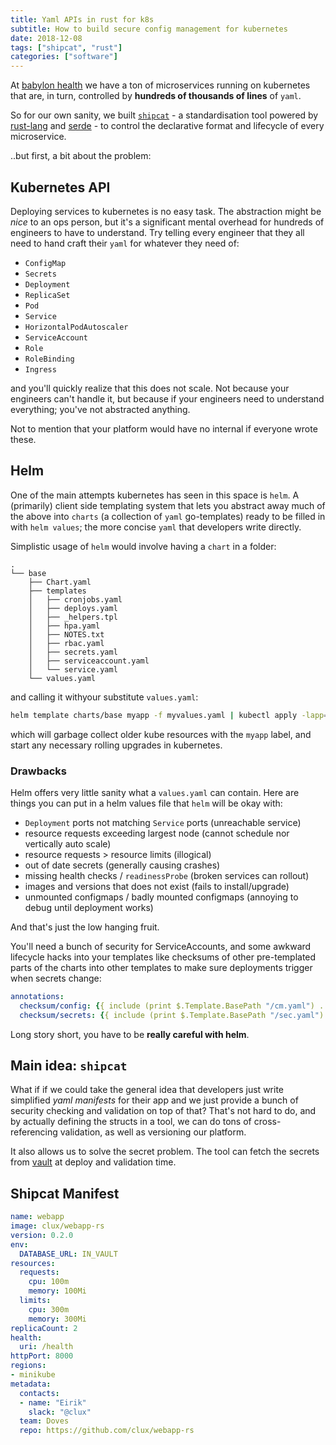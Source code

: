 ```yaml
---
title: Yaml APIs in rust for k8s
subtitle: How to build secure config management for kubernetes
date: 2018-12-08
tags: ["shipcat", "rust"]
categories: ["software"]
---
```


At [babylon health](https://www.babylonhealth.com/) we have a ton of microservices running on kubernetes that are, in turn, controlled by **hundreds of thousands of lines** of `yaml`.

So for our own sanity, we built [`shipcat`](https://github.com/Babylonpartners/shipcat) - a standardisation tool powered by [rust-lang](https://www.rust-lang.org/) and [serde](https://serde.rs/) - to control the declarative format and lifecycle of every microservice.

<!--more-->

..but first, a bit about the problem:

## Kubernetes API

Deploying services to kubernetes is no easy task. The abstraction might be _nice_ to an ops person, but it's a significant mental overhead for hundreds of engineers to have to understand. Try telling every engineer that they all need to hand craft their `yaml` for whatever they need of:

- `ConfigMap`
- `Secrets`
- `Deployment`
- `ReplicaSet`
- `Pod`
- `Service`
- `HorizontalPodAutoscaler`
- `ServiceAccount`
- `Role`
- `RoleBinding`
- `Ingress`

and you'll quickly realize that this does not scale. Not because your engineers can't handle it, but because if your engineers need to understand everything; you've not abstracted anything.

Not to mention that your platform would have no internal if everyone wrote these.

## Helm
One of the main attempts kubernetes has seen in this space is `helm`. A (primarily) client side templating system that lets you abstract away much of the above into `charts` (a collection of `yaml` go-templates) ready to be filled in with `helm values`; the more concise `yaml` that developers write directly.

Simplistic usage of `helm` would involve having a `chart` in a folder:

```aconf
.
└── base
    ├── Chart.yaml
    ├── templates
    │   ├── cronjobs.yaml
    │   ├── deploys.yaml
    │   ├── _helpers.tpl
    │   ├── hpa.yaml
    │   ├── NOTES.txt
    │   ├── rbac.yaml
    │   ├── secrets.yaml
    │   ├── serviceaccount.yaml
    │   └── service.yaml
    └── values.yaml
```

and calling it withyour substitute `values.yaml`:

```sh
helm template charts/base myapp -f myvalues.yaml | kubectl apply -lapp=myapp --prune -f -
```

which will garbage collect older kube resources with the `myapp` label, and start any necessary rolling upgrades in kubernetes.

### Drawbacks
Helm offers very little sanity what a `values.yaml` can contain. Here are things you can put in a helm values file that `helm` will be okay with:

- `Deployment` ports not matching `Service` ports (unreachable service)
- resource requests exceeding largest node (cannot schedule nor vertically auto scale)
- resource requests > resource limits (illogical)
- out of date secrets (generally causing crashes)
- missing health checks / `readinessProbe` (broken services can rollout)
- images and versions that does not exist (fails to install/upgrade)
- unmounted configmaps / badly mounted configmaps (annoying to debug until deployment works)

And that's just the low hanging fruit.

You'll need a bunch of security for ServiceAccounts, and some awkward lifecycle hacks into your templates like checksums of other pre-templated parts of the charts into other templates to make sure deployments trigger when secrets change:

```yaml
annotations:
  checksum/config: {{ include (print $.Template.BasePath "/cm.yaml") . | sha256sum }}
  checksum/secrets: {{ include (print $.Template.BasePath "/sec.yaml") . | sha256sum }}
```

Long story short, you have to be **really careful with helm**.

## Main idea: `shipcat`
What if if we could take the general idea that developers just write simplified _yaml manifests_ for their app and we just provide a bunch of security checking and validation on top of that? That's not hard to do, and by actually defining the structs in a tool, we can do tons of cross-referencing validation, as well as versioning our platform.

It also allows us to solve the secret problem. The tool can fetch the secrets from [vault](https://www.hashicorp.com/products/vault/) at deploy and validation time.

## Shipcat Manifest

```yaml
name: webapp
image: clux/webapp-rs
version: 0.2.0
env:
  DATABASE_URL: IN_VAULT
resources:
  requests:
    cpu: 100m
    memory: 100Mi
  limits:
    cpu: 300m
    memory: 300Mi
replicaCount: 2
health:
  uri: /health
httpPort: 8000
regions:
- minikube
metadata:
  contacts:
  - name: "Eirik"
    slack: "@clux"
  team: Doves
  repo: https://github.com/clux/webapp-rs
```
